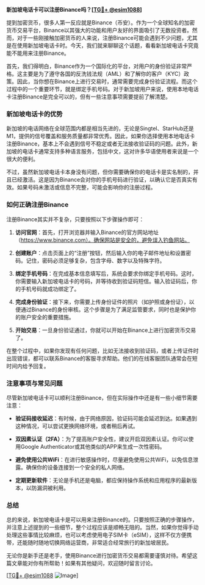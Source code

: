 **新加坡电话卡可以注册Binance吗？[[TG💪+ @esim1088](https://t.me/s/esim1088)]**

提到加密货币，很多人第一反应就是Binance（币安）。作为一个全球知名的加密货币交易平台，Binance以其强大的功能和用户友好的界面吸引了无数投资者。然而，对于一些刚接触加密货币的人来说，注册Binance可能会遇到不少问题，尤其是在使用新加坡电话卡时。今天，我们就来聊聊这个话题，看看新加坡电话卡究竟能不能用来注册Binance。

首先，我们得明白，Binance作为一个国际化的平台，对用户的身份验证非常严格。这主要是为了遵守各国的反洗钱法规（AML）和了解你的客户（KYC）政策。因此，当你想在Binance上进行交易时，通常需要完成身份验证流程。而这个过程中的一个重要环节，就是绑定手机号码。对于新加坡用户来说，使用本地电话卡注册Binance是完全可以的，但有一些注意事项需要提前了解清楚。

### 新加坡电话卡的优势

新加坡的电话网络在全球范围内都是相当先进的，无论是Singtel、StarHub还是M1，提供的信号覆盖和服务质量都非常优秀。因此，如果你选择使用本地电话卡注册Binance，基本上不会遇到信号不稳定或者无法接收验证码的问题。此外，新加坡的电话卡通常支持多种语言服务，包括中文，这对许多华语使用者来说是一个很大的便利。

不过，虽然新加坡电话卡本身没有问题，但你需要确保你的电话卡是实名制的，并且已经激活。这是因为Binance会对你的手机号码进行验证，以确认它是否真实有效。如果号码未激活或信息不完整，可能会影响你的注册过程。

### 如何正确注册Binance

注册Binance其实并不复杂，只要按照以下步骤操作即可：

1. **访问官网**：首先，打开浏览器并输入Binance的官方网站地址（https://www.binance.com）。确保网站是安全的，避免误入钓鱼网站。

2. **创建账户**：点击页面上的“注册”按钮，然后输入你的电子邮件地址和设置密码。记住，密码必须足够复杂，包含字母、数字以及特殊字符。

3. **绑定手机号码**：在完成基本信息填写后，系统会要求你绑定手机号码。这时，你需要输入新加坡电话卡的号码，并等待收到验证码短信。输入验证码后，你的手机号码就成功绑定了。

4. **完成身份验证**：接下来，你需要上传身份证件的照片（如护照或身份证），以便通过Binance的身份审核。这个步骤是为了满足监管要求，同时也是保护你的账户安全的重要措施。

5. **开始交易**：一旦身份验证通过，你就可以开始在Binance上进行加密货币交易了。

在整个过程中，如果你发现有任何问题，比如无法接收到验证码，或者上传证件时出现错误，都可以联系Binance的客服寻求帮助。他们的在线客服团队通常会在短时间内给予回复。

### 注意事项与常见问题

尽管新加坡电话卡可以顺利注册Binance，但在实际操作中还是有一些小细节需要注意：

- **验证码接收延迟**：有时候，由于网络原因，验证码可能会延迟到达。如果遇到这种情况，可以尝试更换网络环境，或者稍后再试。
  
- **双因素认证（2FA）**：为了提高账户安全性，建议开启双因素认证。你可以使用Google Authenticator或其他类似的APP来生成一次性密码。

- **避免使用公共WiFi**：在进行敏感操作时，尽量避免使用公共WiFi，以免信息泄露。确保你的设备连接到一个安全的私人网络。

- **定期更新软件**：无论是手机还是电脑，都应保持操作系统和应用程序的最新版本，以防漏洞被利用。

### 总结

总的来说，新加坡电话卡是可以用来注册Binance的。只要按照正确的步骤操作，并注意上述提到的一些细节，整个过程应该是顺畅无阻的。当然，如果你觉得手动处理这些事情比较麻烦，也可以考虑使用电子SIM卡（eSIM），这样不仅方便携带，还能随时随地切换网络运营商，非常适合经常旅行的新加坡居民。

无论你是新手还是老手，使用Binance进行加密货币交易都需要谨慎对待。希望这篇文章能对你有所帮助！如果有其他疑问，欢迎随时留言讨论。

[[TG💪+ @esim1088](https://t.me/s/esim1088) ![Image](https://i.postimg.cc/4NQfJmqS/Snipaste-2025-05-13-00-14-12.png)]